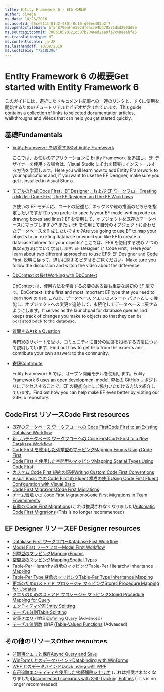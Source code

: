 ```yaml
---
title: Entity Framework 6 - EF6 の概要
author: divega
ms.date: 10/23/2016
ms.assetid: 66ce9113-81d2-480f-8c16-d00ec405b2f7
ms.openlocfilehash: bf54879ea94e597dfeac3e4bd70571dad290dd9e
ms.sourcegitcommit: 708b18520321c587b2046ad2ea9fa7c48aeebfe5
ms.translationtype: HT
ms.contentlocale: ja-JP
ms.lasthandoff: 10/09/2019
ms.locfileid: "72181396"
---
```

# <a name="get-started-with-entity-framework-6"></a><span data-ttu-id="4fa28-102">Entity Framework 6 の概要</span><span class="sxs-lookup"><span data-stu-id="4fa28-102">Get started with Entity Framework 6</span></span>

<span data-ttu-id="4fa28-103">このガイドには、選択したドキュメント記事への一連のリンクと、すぐに使用を開始するためのチュートリアルとビデオが含まれています。</span><span class="sxs-lookup"><span data-stu-id="4fa28-103">This guide contains a collection of links to selected documentation articles, walkthroughs and videos that can help you get started quickly.</span></span>

## <a name="fundamentals"></a><span data-ttu-id="4fa28-104">基礎</span><span class="sxs-lookup"><span data-stu-id="4fa28-104">Fundamentals</span></span>

* [<span data-ttu-id="4fa28-105">Entity Framework を取得する</span><span class="sxs-lookup"><span data-stu-id="4fa28-105">Get Entity Framework</span></span>](~/ef6/fundamentals/install.md)

  <span data-ttu-id="4fa28-106">ここでは、お使いのアプリケーションに Entity Framework を追加し、EF デザイナーを使用する場合は、Visual Studio にそれを確実にインストールする方法を学習します。</span><span class="sxs-lookup"><span data-stu-id="4fa28-106">Here you will learn how to add Entity Framework to your applications and, if you want to use the EF Designer, make sure you get it installed in Visual Studio.</span></span>

* [<span data-ttu-id="4fa28-107">モデルの作成:Code First、EF Designer、および EF ワークフロー</span><span class="sxs-lookup"><span data-stu-id="4fa28-107">Creating a Model: Code First, the EF Designer, and the EF Workflows</span></span>](~/ef6/modeling/index.md)

  <span data-ttu-id="4fa28-108">お使いの EF モデルに、コードの記述と、ボックスや線の描画のどちらを指定したいですか?</span><span class="sxs-lookup"><span data-stu-id="4fa28-108">Do you prefer to specify your EF model writing code or drawing boxes and lines?</span></span>
<span data-ttu-id="4fa28-109">EF を使用して、オブジェクトを既存のデータベースにマップしますか? または EF を使用して自分のオブジェクトに合わせたデータベースを作成したいですか?</span><span class="sxs-lookup"><span data-stu-id="4fa28-109">Are you going to use EF to map your objects to an existing database or would you like EF to create a database tailored for your objects?</span></span>
<span data-ttu-id="4fa28-110">ここでは、EF6 を使用する次の 2 つの異なる方法について学習します: EF Designer と Code First。</span><span class="sxs-lookup"><span data-stu-id="4fa28-110">Here your learn about two different approaches to use EF6: EF Designer and Code First.</span></span>
<span data-ttu-id="4fa28-111">説明に従って、違いに関するビデオをご覧ください。</span><span class="sxs-lookup"><span data-stu-id="4fa28-111">Make sure you follow the discussion and watch the video about the difference.</span></span>

* [<span data-ttu-id="4fa28-112">DbContext の操作</span><span class="sxs-lookup"><span data-stu-id="4fa28-112">Working with DbContext</span></span>](~/ef6/fundamentals/working-with-dbcontext.md)

  <span data-ttu-id="4fa28-113">DbContext は、使用方法を学習する必要のある最も重要な最初の EF 型です。</span><span class="sxs-lookup"><span data-stu-id="4fa28-113">DbContext is the first and most important EF type that you need to learn how to use.</span></span> <span data-ttu-id="4fa28-114">これは、データベース クエリのスタート パッドとして機能し、オブジェクトへの変更を追跡して、永続化してデータベースに戻せるようにします。</span><span class="sxs-lookup"><span data-stu-id="4fa28-114">It serves as the launchpad for database queries and keeps track of changes you make to objects so that they can be persisted back to the database.</span></span>

* [<span data-ttu-id="4fa28-115">質問する</span><span class="sxs-lookup"><span data-stu-id="4fa28-115">Ask a Question</span></span>](~/ef6/resources/get-help.md)

  <span data-ttu-id="4fa28-116">専門家のサポートを受け、コミュニティに自分の回答を投稿する方法について説明しています。</span><span class="sxs-lookup"><span data-stu-id="4fa28-116">Find out how to get help from the experts and contribute your own answers to the community.</span></span>

* [<span data-ttu-id="4fa28-117">寄稿</span><span class="sxs-lookup"><span data-stu-id="4fa28-117">Contribute</span></span>](https://github.com/aspnet/EntityFramework6/)

  <span data-ttu-id="4fa28-118">Entity Framework 6 では、オープン開発モデルを使用します。</span><span class="sxs-lookup"><span data-stu-id="4fa28-118">Entity Framework 6 uses an open development model.</span></span> <span data-ttu-id="4fa28-119">弊社の GitHub リポジトリにアクセスすることで、EF の機能向上にご協力いただける方法を紹介しています。</span><span class="sxs-lookup"><span data-stu-id="4fa28-119">Find out how you can help make EF even better by visiting our GitHub repository.</span></span>

## <a name="code-first-resources"></a><span data-ttu-id="4fa28-120">Code First リソース</span><span class="sxs-lookup"><span data-stu-id="4fa28-120">Code First resources</span></span>

  - [<span data-ttu-id="4fa28-121">既存のデータベース ワークフローへの Code First</span><span class="sxs-lookup"><span data-stu-id="4fa28-121">Code First to an Existing Database Workflow</span></span>](~/ef6/modeling/code-first/workflows/existing-database.md)
  - [<span data-ttu-id="4fa28-122">新しいデータベース ワークフローへの Code First</span><span class="sxs-lookup"><span data-stu-id="4fa28-122">Code First to a New Database Workflow</span></span>](~/ef6/modeling/code-first/workflows/new-database.md)
  - [<span data-ttu-id="4fa28-123">Code First を使用した列挙型のマッピング</span><span class="sxs-lookup"><span data-stu-id="4fa28-123">Mapping Enums Using Code First</span></span>](~/ef6/modeling/code-first/data-types/enums.md)
  - [<span data-ttu-id="4fa28-124">Code First を使用した空間型のマッピング</span><span class="sxs-lookup"><span data-stu-id="4fa28-124">Mapping Spatial Types Using Code First</span></span>](~/ef6/modeling/code-first/data-types/spatial.md)
  - [<span data-ttu-id="4fa28-125">カスタム Code First 規約の記述</span><span class="sxs-lookup"><span data-stu-id="4fa28-125">Writing Custom Code First Conventions</span></span>](~/ef6/modeling/code-first/conventions/custom.md)
  - [<span data-ttu-id="4fa28-126">Visual Basic での Code First の Fluent 構成の使用</span><span class="sxs-lookup"><span data-stu-id="4fa28-126">Using Code First Fluent Configuration with Visual Basic</span></span>](~/ef6/modeling/code-first/fluent/vb.md)
  - [<span data-ttu-id="4fa28-127">Code First Migrations</span><span class="sxs-lookup"><span data-stu-id="4fa28-127">Code First Migrations</span></span>](~/ef6/modeling/code-first/migrations/index.md)
  - [<span data-ttu-id="4fa28-128">チーム環境での Code First Migrations</span><span class="sxs-lookup"><span data-stu-id="4fa28-128">Code First Migrations in Team Environments</span></span>](~/ef6/modeling/code-first/migrations/teams.md)
  - <span data-ttu-id="4fa28-129">[自動の Code First Migrations](~/ef6/modeling/code-first/migrations/automatic.md) (これは推奨されなくなりました)</span><span class="sxs-lookup"><span data-stu-id="4fa28-129">[Automatic Code First Migrations](~/ef6/modeling/code-first/migrations/automatic.md) (This is no longer recommended)</span></span>

## <a name="ef-designer-resources"></a><span data-ttu-id="4fa28-130">EF Designer リソース</span><span class="sxs-lookup"><span data-stu-id="4fa28-130">EF Designer resources</span></span>
  - [<span data-ttu-id="4fa28-131">Database First ワークフロー</span><span class="sxs-lookup"><span data-stu-id="4fa28-131">Database First Workflow</span></span>](~/ef6/modeling/designer/workflows/database-first.md)
  - [<span data-ttu-id="4fa28-132">Model First ワークフロー</span><span class="sxs-lookup"><span data-stu-id="4fa28-132">Model First Workflow</span></span>](~/ef6/modeling/designer/workflows/model-first.md)
  - [<span data-ttu-id="4fa28-133">列挙型のマッピング</span><span class="sxs-lookup"><span data-stu-id="4fa28-133">Mapping Enums</span></span>](~/ef6/modeling/designer/data-types/enums.md)
  - [<span data-ttu-id="4fa28-134">空間型のマッピング</span><span class="sxs-lookup"><span data-stu-id="4fa28-134">Mapping Spatial Types</span></span>](~/ef6/modeling/designer/data-types/spatial.md)
  - [<span data-ttu-id="4fa28-135">Table-Per Hierarchy 継承のマッピング</span><span class="sxs-lookup"><span data-stu-id="4fa28-135">Table-Per Hierarchy Inheritance Mapping</span></span>](~/ef6/modeling/designer/inheritance/tph.md)
  - [<span data-ttu-id="4fa28-136">Table-Per Type 継承のマッピング</span><span class="sxs-lookup"><span data-stu-id="4fa28-136">Table-Per Type Inheritance Mapping</span></span>](~/ef6/modeling/designer/inheritance/tpt.md)
  - [<span data-ttu-id="4fa28-137">更新のためのストアド プロシージャ マッピング</span><span class="sxs-lookup"><span data-stu-id="4fa28-137">Stored Procedure Mapping for Updates</span></span>](~/ef6/modeling/designer/stored-procedures/cud.md)
  - [<span data-ttu-id="4fa28-138">クエリのためのストアド プロシージャ マッピング</span><span class="sxs-lookup"><span data-stu-id="4fa28-138">Stored Procedure Mapping for Query</span></span>](~/ef6/modeling/designer/stored-procedures/query.md)
  - [<span data-ttu-id="4fa28-139">エンティティ分割</span><span class="sxs-lookup"><span data-stu-id="4fa28-139">Entity Splitting</span></span>](~/ef6/modeling/designer/entity-splitting.md)
  - [<span data-ttu-id="4fa28-140">テーブル分割</span><span class="sxs-lookup"><span data-stu-id="4fa28-140">Table Splitting</span></span>](~/ef6/modeling/designer/table-splitting.md)
  - <span data-ttu-id="4fa28-141">[定義クエリ](~/ef6/modeling/designer/advanced/defining-query.md) (詳細)</span><span class="sxs-lookup"><span data-stu-id="4fa28-141">[Defining Query](~/ef6/modeling/designer/advanced/defining-query.md) (Advanced)</span></span>
  - <span data-ttu-id="4fa28-142">[テーブル値関数](~/ef6/modeling/designer/advanced/tvfs.md) (詳細)</span><span class="sxs-lookup"><span data-stu-id="4fa28-142">[Table-Valued Functions](~/ef6/modeling/designer/advanced/tvfs.md) (Advanced)</span></span>

## <a name="other-resources"></a><span data-ttu-id="4fa28-143">その他のリソース</span><span class="sxs-lookup"><span data-stu-id="4fa28-143">Other resources</span></span>
  - [<span data-ttu-id="4fa28-144">非同期クエリと保存</span><span class="sxs-lookup"><span data-stu-id="4fa28-144">Async Query and Save</span></span>](~/ef6/fundamentals/async.md)
  - [<span data-ttu-id="4fa28-145">WinForms とのデータバインド</span><span class="sxs-lookup"><span data-stu-id="4fa28-145">Databinding with WinForms</span></span>](~/ef6/fundamentals/databinding/winforms.md)
  - [<span data-ttu-id="4fa28-146">WPF とのデータバインド</span><span class="sxs-lookup"><span data-stu-id="4fa28-146">Databinding with WPF</span></span>](~/ef6/fundamentals/databinding/wpf.md)
  - <span data-ttu-id="4fa28-147">[自己追跡エンティティを使用した接続解除シナリオ](~/ef6/fundamentals/disconnected-entities/self-tracking-entities/walkthrough.md) (これは推奨されなくなりました)</span><span class="sxs-lookup"><span data-stu-id="4fa28-147">[Disconnected scenarios with Self-Tracking Entities](~/ef6/fundamentals/disconnected-entities/self-tracking-entities/walkthrough.md) (This is no longer recommended)</span></span>
